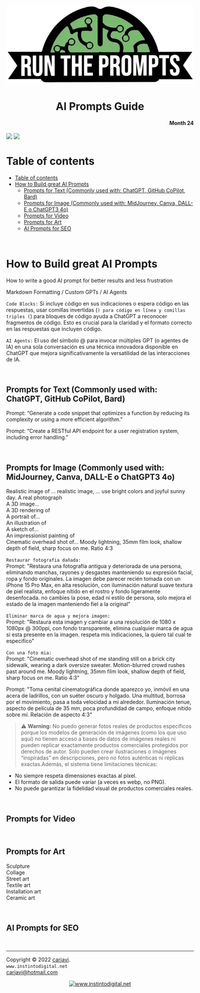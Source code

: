 <p align="center"><img src="./img/titulo.webp" width="600"   alt=" " /></p>
<h1 align="center"> AI Prompts Guide </h1> 
<h4 align="right">Month 24</h4>

<img src="https://img.shields.io/badge/OS-Linux%20GNU-yellowgreen">
<img src="https://img.shields.io/badge/OS-Windows%2011-blue">


<br>

# Table of contents
- [Table of contents](#table-of-contents)
- [How to Build great AI Prompts](#how-to-build-great-ai-prompts)
  - [Prompts for Text (Commonly used with: ChatGPT, GitHub CoPilot, Bard)](#prompts-for-text-commonly-used-with-chatgpt-github-copilot-bard)
  - [Prompts for Image  (Commonly used with: MidJourney, Canva, DALL-E o ChatGPT3 4o)](#prompts-for-image--commonly-used-with-midjourney-canva-dall-e-o-chatgpt3-4o)
  - [Prompts for Video](#prompts-for-video)
  - [Prompts for Art](#prompts-for-art)
  - [AI Prompts for SEO](#ai-prompts-for-seo)

<br>

# How to Build great AI Prompts
How to write a good AI prompt for better results and less frustration

Markdown Formatting / Custom GPTs / AI Agents

``Code Blocks:`` Si incluye código en sus indicaciones o espera código en las respuestas, usar comillas invertidas (`) para código en línea y comillas triples (`) para bloques de código ayuda a ChatGPT a reconocer fragmentos de código. Esto es crucial para la claridad y el formato correcto en las respuestas que incluyen código.

``AI Agents:`` El uso del símbolo @ para invocar múltiples GPT (o agentes de IA) en una sola conversación es una técnica innovadora disponible en ChatGPT que mejora significativamente la versatilidad de las interacciones de IA.

<br>


## Prompts for Text (Commonly used with: ChatGPT, GitHub CoPilot, Bard)
Prompt: “Generate a code snippet that optimizes a function by reducing its complexity or using a more efficient algorithm.” <br>

Prompt: “Create a RESTful API endpoint for a user registration system, including error handling.”


<br>

## Prompts for Image  (Commonly used with: MidJourney, Canva, DALL-E o ChatGPT3 4o)
Realistic image of ... realistic image, ... use bright colors and joyful sunny day.
A real photograph <br>
A 3D image…<br>
A 3D rendering of<br>
A portrait of…<br>
An illustration of<br>
A sketch of…<br>
An impressionist painting of<br>
Cinematic overhead shot of... Moody lightning, 35mm film look, shallow depth of field, sharp focus on me. Ratio 4:3<br>

```Restaurar fotografia dañada:```<br>
Prompt: "Restaura una fotografía antigua y deteriorada de una persona, eliminando manchas, rayones y desgastes manteniendo su expresión facial, ropa y fondo originales. La imagen debe parecer recién tomada con un iPhone 15 Pro Max, en alta resolución, con iluminación natural suave textura de piel realista, enfoque nítido en el rostro y fondo ligeramente desenfocada. no cambies la pose, edad ni estilo de persona, solo mejora el estado de la imagen manteniendo fiel a la original"

```Eliminar marca de agua y mejora imagen:```<br>
Prompt: "Restaura esta imagen y cambiar a una resolución de 1080 x 1080px @ 300ppi, con fondo transparente, elimina cualquier marca de agua si esta presente en la imagen. respeta mis indicaciones, la quiero tal cual te especifico"

```Con una foto mia:```<br>
Prompt: "Cinematic overhead shot of me standing still on a brick city sidewalk, wearing a dark oversize sweater. Motion-blurred crowd rushes past around me. Moody lightning, 35mm film look, shallow depth of field, sharp focus on me. Ratio 4:3"

Prompt: "Toma cenital cinematográfica donde aparezco yo, inmóvil en una acera de ladrillos, con un suéter oscuro y holgado. Una multitud, borrosa por el movimiento, pasa a toda velocidad a mi alrededor. Iluminación tenue, aspecto de película de 35 mm, poca profundidad de campo, enfoque nítido sobre mí. Relación de aspecto 4:3"

> :warning: **Warning:**
No puedo generar fotos reales de productos específicos porque los modelos de generación de imágenes (como los que uso aquí) no tienen acceso a bases de datos de imágenes reales ni pueden replicar exactamente productos comerciales protegidos por derechos de autor. Solo pueden crear ilustraciones o imágenes “inspiradas” en descripciones, pero no fotos auténticas ni réplicas exactas.Además, el sistema tiene limitaciones técnicas:
* No siempre respeta dimensiones exactas al píxel.
* El formato de salida puede variar (a veces es webp, no PNG).
* No puede garantizar la fidelidad visual de productos comerciales reales.

<br>

## Prompts for Video

<br>

## Prompts for Art
Sculpture<br>
Collage<br>
Street art<br>
Textile art<br>
Installation art<br>
Ceramic art<br>

<br>

## AI Prompts for SEO


<br>

---
Copyright &copy; 2022 [carjavi](https://github.com/carjavi). <br>
```www.instintodigital.net``` <br>
carjavi@hotmail.com <br>
<p align="center">
    <a href="https://instintodigital.net/" target="_blank"><img src="./img/developer.png" height="100" alt="www.instintodigital.net"></a>
</p>




